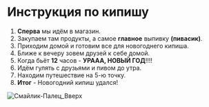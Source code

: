 # Инструкция по кипишу

1. **Сперва** мы идём в магазин.
2. Закупаем там продукты, а самое **главное** выпивку **(пивасик)**.
3. Приходим домой и готовим все для новогоднего кипиша.
4. Ближе к вечеру зовем друзей к себе домой.
5. Когда бьёт **12** часов - **УРААА, НОВЫЙ ГОД**!!!!
6. Идём гулять с друзьями и пивом до утра.
7. Находим путешествие на 5-ю точку.
8. **Итог** - Новогодний кипиш удался!

![Смайлик-Палец_Вверх](https://thumbs.dreamstime.com/b/сторона-smiley-с-большими-пальцами-руки-вверх-14491322.jpg)
